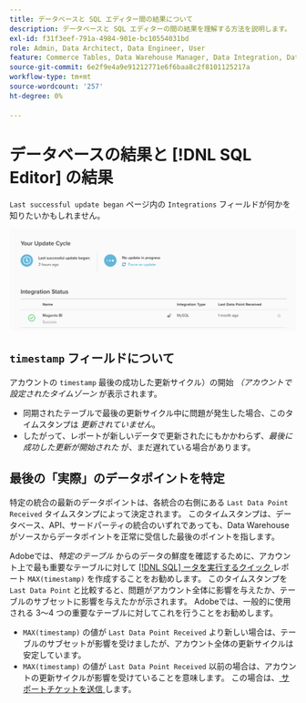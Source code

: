 ```yaml
---
title: データベースと SQL エディター間の結果について
description: データベースと SQL エディターの間の結果を理解する方法を説明します。
exl-id: f31f3eef-791a-4984-901e-bc10554031bd
role: Admin, Data Architect, Data Engineer, User
feature: Commerce Tables, Data Warehouse Manager, Data Integration, Data Import/Export
source-git-commit: 6e2f9e4a9e91212771e6f6baa8c2f8101125217a
workflow-type: tm+mt
source-wordcount: '257'
ht-degree: 0%

---
```


# データベースの結果と [!DNL SQL Editor] の結果

`Last successful update began` ページ内の `Integrations` フィールドが何かを知りたいかもしれません。

![Last_successful_update.png](../../../assets/Last_successful_update.png)

## `timestamp` フィールドについて

アカウントの `timestamp` 最後の成功した更新サイクル）の開始 _（アカウントで設定されたタイムゾーン_ が表示されます。

- 同期されたテーブルで最後の更新サイクル中に問題が発生した場合、このタイムスタンプは *更新されていません*。
- したがって、レポートが新しいデータで更新されたにもかかわらず、*最後に成功した更新が開始された* が、まだ遅れている場合があります。

## 最後の「実際」のデータポイントを特定

特定の統合の最新のデータポイントは、各統合の右側にある `Last Data Point Received` タイムスタンプによって決定されます。 このタイムスタンプは、データベース、API、サードパーティの統合のいずれであっても、Data Warehouseがソースからデータポイントを正常に受信した最後のポイントを指します。

Adobeでは、*特定のテーブル* からのデータの鮮度を確認するために、アカウント上で最も重要なテーブルに対して [[!DNL SQL]  ータを実行するクイック ](../../dev-reports/sql-rpt-bldr.md) レポート `MAX(timestamp)` を作成することをお勧めします。 このタイムスタンプを `Last Data Point` と比較すると、問題がアカウント全体に影響を与えたか、テーブルのサブセットに影響を与えたかが示されます。 Adobeでは、一般的に使用される 3～4 つの重要なテーブルに対してこれを行うことをお勧めします。

- `MAX(timestamp)` の値が `Last Data Point Received` より新しい場合は、テーブルのサブセットが影響を受けましたが、アカウント全体の更新サイクルは安定しています。
- `MAX(timestamp)` の値が `Last Data Point Received` 以前の場合は、アカウントの更新サイクルが影響を受けていることを意味します。 この場合は、[ サポートチケットを送信 ](https://experienceleague.adobe.com/docs/commerce-knowledge-base/kb/troubleshooting/miscellaneous/mbi-service-policies.html) します。
